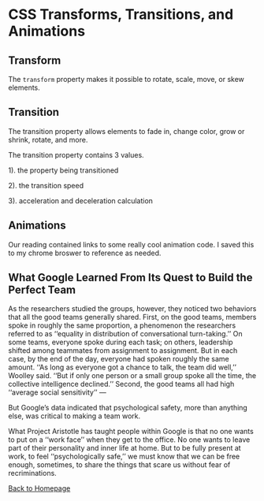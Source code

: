 # CSS Transforms, Transitions, and Animations

## Transform

The `transform` property makes it possible to rotate, scale, move, or skew elements.  

## Transition

The transition property allows elements to fade in, change color, grow or shrink, rotate, and more. 

The transition property contains 3 values. 

1). the property being transitioned

2). the transition speed 

3). acceleration and deceleration calculation

## Animations

Our reading contained links to some really cool animation code. I  saved this to my chrome broswer to reference as needed. 

## What Google Learned From Its Quest to Build the Perfect Team


As the researchers studied the groups, however, they noticed two behaviors that all the good teams generally shared. First, on the good teams, members spoke in roughly the same proportion, a phenomenon the researchers referred to as ‘‘equality in distribution of conversational turn-taking.’’ On some teams, everyone spoke during each task; on others, leadership shifted among teammates from assignment to assignment. But in each case, by the end of the day, everyone had spoken roughly the same amount. ‘‘As long as everyone got a chance to talk, the team did well,’’ Woolley said. ‘‘But if only one person or a small group spoke all the time, the collective intelligence declined.’’
Second, the good teams all had high ‘‘average social sensitivity’’ —

 But Google’s data indicated that psychological safety, more than anything else, was critical to making a team work.

 What Project Aristotle has taught people within Google is that no one wants to put on a ‘‘work face’’ when they get to the office. No one wants to leave part of their personality and inner life at home. But to be fully present at work, to feel ‘‘psychologically safe,’’ we must know that we can be free enough, sometimes, to share the things that scare us without fear of recriminations.

[Back to Homepage](README.md)